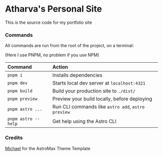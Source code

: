 # Atharva's Personal Site

This is the source code for my portfolio site

### Commands

All commands are run from the root of the project, on a terminal:

(Here I use PNPM, no problem if you use NPM)

| Command             | Action                                             |
| :------------------ | :------------------------------------------------- |
| `pnpm i`            | Installs dependencies                              |
| `pnpm dev`          | Starts local dev server at `localhost:4321`        |
| `pnpm build`        | Build your production site to `./dist/`            |
| `pnpm preview`      | Preview your build locally, before deploying       |
| `pnpm astro ...`    | Run CLI commands like `astro add`, `astro preview` |
| `pnpm astro --help` | Get help using the Astro CLI                       |

### Credits

[Michael](https://github.com/michael-andreuzza) for the AstroMax Theme Template
